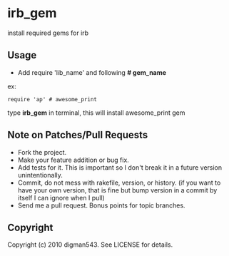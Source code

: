 # irb_gem

install required gems for irb

## Usage

* Add require 'lib_name' and following **# gem\_name**

ex:

	require 'ap' # awesome_print

type **irb_gem** in terminal, this will install awesome\_print gem


## Note on Patches/Pull Requests
 
* Fork the project.
* Make your feature addition or bug fix.
* Add tests for it. This is important so I don't break it in a
  future version unintentionally.
* Commit, do not mess with rakefile, version, or history.
  (if you want to have your own version, that is fine but bump version in a commit by itself I can ignore when I pull)
* Send me a pull request. Bonus points for topic branches.

## Copyright

Copyright (c) 2010 digman543. See LICENSE for details.
